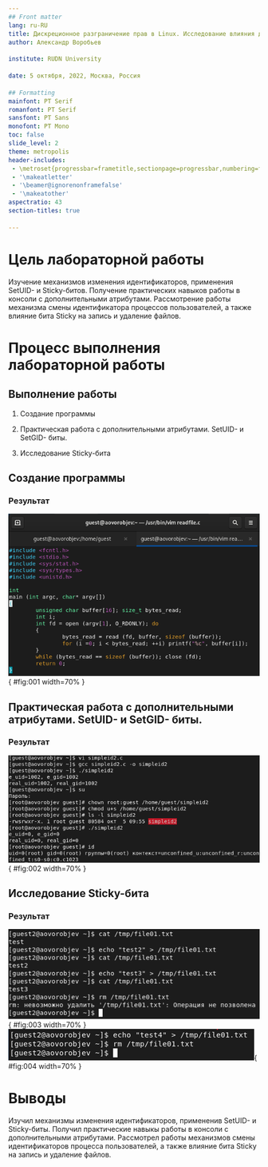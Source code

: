 ```yaml
---
## Front matter
lang: ru-RU
title: Дискреционное разграничение прав в Linux. Исследование влияния дополнительных атрибутов
author: Александр Воробьев

institute: RUDN University

date: 5 октября, 2022, Москва, Россия

## Formatting
mainfont: PT Serif
romanfont: PT Serif
sansfont: PT Sans
monofont: PT Mono
toc: false
slide_level: 2
theme: metropolis
header-includes:
 - \metroset{progressbar=frametitle,sectionpage=progressbar,numbering=fraction}
 - '\makeatletter'
 - '\beamer@ignorenonframefalse'
 - '\makeatother'
aspectratio: 43
section-titles: true

---
```


# Цель лабораторной работы

Изучение механизмов изменения идентификаторов, применения SetUID- и Sticky-битов. Получение практических навыков работы в консоли с дополнительными атрибутами. Рассмотрение работы механизма смены идентификатора процессов пользователей, а также влияние бита Sticky на запись и удаление файлов.

# Процесс выполнения лабораторной работы

## Выполнение работы

1. Создание программы

2. Практическая работа с дополнительными атрибутами. SetUID- и SetGID- биты.

3. Исследование Sticky-бита


## Создание программы

### Результат

![Программа readfile](screens/6.png){ #fig:001 width=70% }  

## Практическая работа с дополнительными атрибутами. SetUID- и SetGID- биты.

### Результат

![Смена владельца и изменения прав, проверка правильности установки атрибутов](screens/5.png){ #fig:002 width=70% }  

## Исследование Sticky-бита


### Результат

![Установленные права и разрешенные действия для групп](screens/13.png){ #fig:003 width=70% }  
![Измененные права и разрешенные действия для групп](screens/15.png){ #fig:004 width=70% }  


# Выводы

Изучил механизмы изменения идентификаторов, примененив SetUID- и Sticky-биты. Получил практические навыкы работы в консоли с дополнительными атрибутами. Рассмотрел работы механизмов смены идентификаторов процесса пользователей, а также влияние бита Sticky на запись и удаление файлов.
